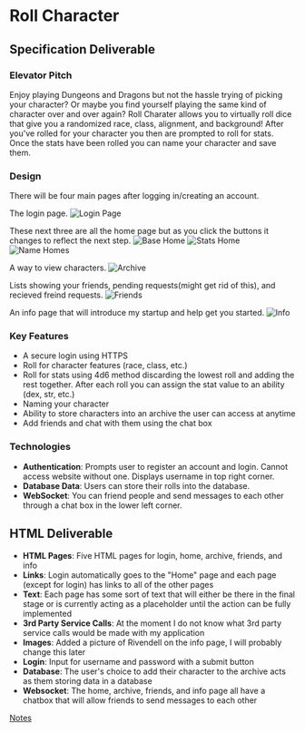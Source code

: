 # Roll Character
## Specification Deliverable
### Elevator Pitch
Enjoy playing Dungeons and Dragons but not the hassle trying of picking your character? Or maybe you find yourself playing the same kind of character over and over again? Roll Charater allows you to virtually roll dice that give you a randomized race, class, alignment, and background! After you've rolled for your character you then are prompted to roll for stats. Once the stats have been rolled you can name your character and save them.
### Design
There will be four main pages after logging in/creating an account.

The login page.
![Login Page](https://github.com/cammaicey/startup/blob/main/images/rc-login.jpg?raw=true)

These next three are all the home page but as you click the buttons it changes to reflect the next step.
![Base Home](https://github.com/cammaicey/startup/blob/main/images/rc-home-first.jpg?raw=true)
![Stats Home](https://github.com/cammaicey/startup/blob/main/images/rc-home-second.jpg?raw=true)
![Name Homes](https://github.com/cammaicey/startup/blob/main/images/rc-home-third.jpg?raw=true)

A way to view characters.
![Archive](https://github.com/cammaicey/startup/blob/main/images/rc-archive.jpg?raw=true)

Lists showing your friends, pending requests(might get rid of this), and recieved freind requests.
![Friends](https://github.com/cammaicey/startup/blob/main/images/rc-friends.jpg?raw=true)

An info page that will introduce my startup and help get you started.
![Info](https://github.com/cammaicey/startup/blob/main/images/rc-info.jpg?raw=true)

### Key Features
- A secure login using HTTPS
- Roll for character features (race, class, etc.)
- Roll for stats using 4d6 method discarding the lowest roll and adding the rest together. After each roll you can assign the stat value to an ability (dex, str, etc.)
- Naming your character
- Ability to store characters into an archive the user can access at anytime
- Add friends and chat with them using the chat box
### Technologies
- **Authentication**: Prompts user to register an account and login. Cannot access website without one. Displays username in top right corner.
- **Database Data**: Users can store their rolls into the database.
- **WebSocket**: You can friend people and send messages to each other through a chat box in the lower left corner.

## HTML Deliverable
- **HTML Pages**: Five HTML pages for login, home, archive, friends, and info
- **Links**: Login automatically goes to the "Home" page and each page (except for login) has links to all of the other pages
- **Text**: Each page has some sort of text that will either be there in the final stage or is currently acting as a placeholder until the action can be fully implemented
- **3rd Party Service Calls**: At the moment I do not know what 3rd party service calls would be made with my application
- **Images**: Added a picture of Rivendell on the info page, I will probably change this later
- **Login**: Input for username and password with a submit button
- **Database**: The user's choice to add their character to the archive acts as them storing data in a database
- **Websocket**: The home, archive, friends, and info page all have a chatbox that will allow friends to send messages to each other

[Notes](notes.md)